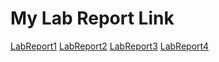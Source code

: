 # My Lab Report Link
[LabReport1](LabReport1/LabReport1.md)
[LabReport2](LabReport2/LabReport2.md)
[LabReport3](LabReport3/LabReport3.md)
[LabReport4](LabReport4/LabReport4.md)